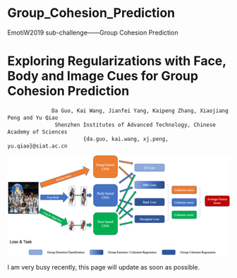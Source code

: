 # Group_Cohesion_Prediction
EmotiW2019 sub-challenge——Group Cohesion Prediction
# Exploring Regularizations with Face, Body and Image Cues for Group Cohesion Prediction 
                  Da Guo, Kai Wang, Jianfei Yang, Kaipeng Zhang, Xiaojiang Peng and Yu Qiao
                   Shenzhen Institutes of Advanced Technology, Chinese Academy of Sciences
                            {da.guo, kai.wang, xj.peng, yu.qiao}@siat.ac.cn         

![image](https://github.com/DaleAG/Group_Cohesion_Prediction/blob/master/pipeline.png)

I am very busy recently, this page will update as soon as possible.
